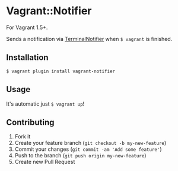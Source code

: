 # Vagrant::Notifier

For Vagrant 1.5+.

Sends a notification via [TerminalNotifier](https://github.com/alloy/terminal-notifier) when `$ vagrant` is finished.

## Installation

`$ vagrant plugin install vagrant-notifier`

## Usage

It's automatic just `$ vagrant up`!

## Contributing

1. Fork it
2. Create your feature branch (`git checkout -b my-new-feature`)
3. Commit your changes (`git commit -am 'Add some feature'`)
4. Push to the branch (`git push origin my-new-feature`)
5. Create new Pull Request
